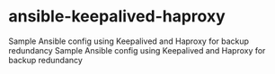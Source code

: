 # ansible-keepalived-haproxy
Sample Ansible config using Keepalived and Haproxy for backup redundancy
Sample Ansible config using Keepalived and Haproxy for backup redundancy
